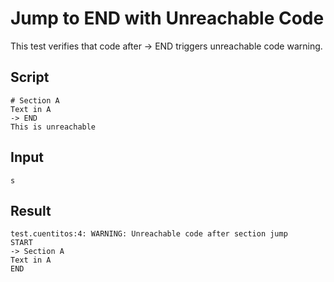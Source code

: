 # Jump to END with Unreachable Code

This test verifies that code after -> END triggers unreachable code warning.

## Script
```cuentitos
# Section A
Text in A
-> END
This is unreachable
```

## Input
```input
s
```

## Result
```result
test.cuentitos:4: WARNING: Unreachable code after section jump
START
-> Section A
Text in A
END
```
